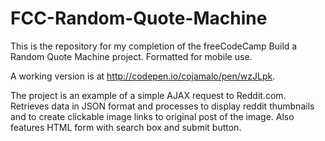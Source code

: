 # FCC-Random-Quote-Machine

This is the repository for my completion of the freeCodeCamp Build a Random Quote Machine project. Formatted for mobile use.

A working version is at http://codepen.io/cojamalo/pen/wzJLpk.


The project is an example of a simple AJAX request to Reddit.com. Retrieves data in JSON format and processes to display reddit thumbnails and to create clickable image links to original post of the image. Also features HTML form with search box and submit button.
